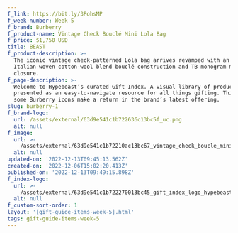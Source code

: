 ```yaml
---
f_link: https://bit.ly/3PohsMP
f_week-number: Week 5
f_brand: Burberry
f_product-name: Vintage Check Bouclé Mini Lola Bag
f_price: $1,750 USD
title: BEAST
f_product-description: >-
  The iconic vintage check-patterned Lola bag arrives revamped with an
  Italian-woven cotton-wool blend bouclé construction and TB monogram magnetic
  closure.
f_page-description: >-
  Welcome to Hypebeast’s curated Gift Index. A visual library of products is
  presented as an easy-to-navigate resource for all things gifting. This week,
  some Burberry icons make a return in the brand’s latest offering.
slug: burberry-1
f_brand-logo:
  url: /assets/external/63d9e541c1b722636c13bc5f_uc.png
  alt: null
f_image:
  url: >-
    /assets/external/63d9e541c1b72210ac13bc67_vintage_check_boucle_mini_lola_bag.png
  alt: null
updated-on: '2022-12-13T09:45:13.562Z'
created-on: '2022-12-06T15:02:20.413Z'
published-on: '2022-12-13T09:49:15.898Z'
f_index-logo:
  url: >-
    /assets/external/63d9e541c1b722270013bc45_gift_index_logo_hypebeast_burberry.svg
  alt: null
f_custom-sort-order: 1
layout: '[gift-guide-items-week-5].html'
tags: gift-guide-items-week-5
---
```




